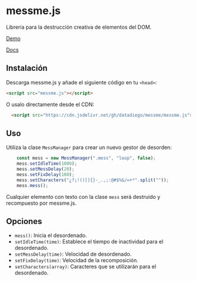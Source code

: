 # messme.js

Libreria para la destrucción creativa de elementos del DOM.

[Demo](https://messme.neocities.org/)

[Docs](https://messme.neocities.org/docs/)

## Instalación

Descarga messme.js y añade el siguiente código en tu `<head>`:

```html
<script src="messme.js"></script>
```

O usalo directamente desde el CDN:

```html
  <script src="https://cdn.jsdelivr.net/gh/datadiego/messme/messme.js"></script>
```

## Uso

Utiliza la clase `MessManager` para crear un nuevo gestor de desorden:

```javascript
    const mess = new MessManager(".mess", "loop", false);
    mess.setIdleTime(1000);
    mess.setMessDelay(20);
    mess.setFixDelay(100);
    mess.setCharacters("¿?¡!()[]{}-_.,;:@#$%&/=+*".split(""));
    mess.mess();
```

Cualquier elemento con texto con la clase `mess` será destruido y recompuesto por messme.js.

## Opciones

- `mess()`: Inicia el desordenado.
- `setIdleTime(time)`: Establece el tiempo de inactividad para el desordenado.
- `setMessDelay(time)`: Velocidad de desordenado.
- `setFixDelay(time)`: Velocidad de la recomposición.
- `setCharacters(array)`: Caracteres que se utilizarán para el desordenado.
